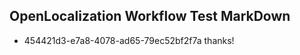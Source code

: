 ## OpenLocalization Workflow Test MarkDown

* 454421d3-e7a8-4078-ad65-79ec52bf2f7a 
thanks!



<!--HONumber=Jan16_HO2-->
